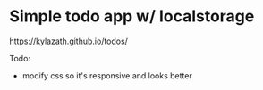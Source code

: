 # Simple todo app w/ localstorage
https://kylazath.github.io/todos/

Todo:
- modify css so it's responsive and looks better

